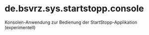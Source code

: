 # de.bsvrz.sys.startstopp.console
Konsolen-Anwendung zur Bedienung der StartStopp-Applikation (experimentell)

